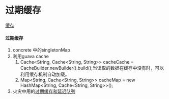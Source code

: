 # 过期缓存

[缓存](缓存.md)
#### 过期缓存
1.  concrete 中的singletonMap
2. 利用guava cache
   1. Cache<String, Cache<String, String>> cacheCache = CacheBuilder.newBuilder().build();当读取的数据在缓存中没有时，可以利用缓存机制自动加载。
   2. Map<String, Cache<String, String>> cacheMap = new HashMap<String, Cache<String, String>>();
3. 火灾中用的[过期缓存和延迟队列](过期缓存和延迟队列.md)